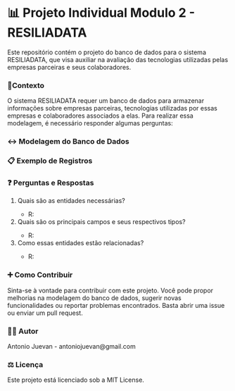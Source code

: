 
<h1>📊 Projeto Individual Modulo 2 - RESILIADATA</h1>
<p>Este repositório contém o projeto do banco de dados para o sistema RESILIADATA, que visa auxiliar na avaliação das tecnologias utilizadas pelas empresas parceiras e seus colaboradores.</p>

<h3>📌Contexto</h3>
<p>O sistema RESILIADATA requer um banco de dados para armazenar informações sobre empresas parceiras, tecnologias utilizadas por essas empresas e colaboradores associados a elas. Para realizar essa modelagem, é necessário responder algumas perguntas:</p>

<h3>↔ Modelagem do Banco de Dados</h3>



<h3>📋 Exemplo de Registros</h3>



<h3>❓ Perguntas e Respostas</h3>
<ol>
    <li>Quais são as entidades necessárias?</li>
        <ul><li>R:</li></ul>
    <li>Quais são os principais campos e seus respectivos tipos?</li>
        <ul><li>R:</li></ul>
    <li>Como essas entidades estão relacionadas?</li>
        <ul><li>R:</li></ul>
</ol>

<h3>➕ Como Contribuir</h3>
<p>Sinta-se à vontade para contribuir com este projeto. Você pode propor melhorias na modelagem do banco de dados, sugerir novas funcionalidades ou reportar problemas encontrados. Basta abrir uma issue ou enviar um pull request.</p>

<h3>👨‍💻 Autor</h3>
<p>Antonio Juevan - antoniojuevan@gmail.com</p>

<h3>⚖ Licença</h3>
Este projeto está licenciado sob a MIT License.